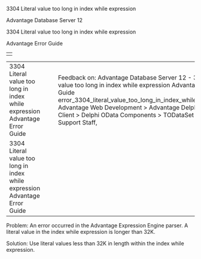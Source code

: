3304 Literal value too long in index while expression




Advantage Database Server 12  

3304 Literal value too long in index while expression

Advantage Error Guide

|  |
| --- |
|  |

|  |  |  |  |  |
| --- | --- | --- | --- | --- |
| 3304 Literal value too long in index while expression  Advantage Error Guide |  |  | Feedback on: Advantage Database Server 12 - 3304 Literal value too long in index while expression Advantage Error Guide error\_3304\_literal\_value\_too\_long\_in\_index\_while\_expression Advantage Web Development > Advantage Delphi OData Client > Delphi OData Components > TODataSet / Dear Support Staff, |  |
| 3304 Literal value too long in index while expression  Advantage Error Guide |  |  |  |  |

Problem: An error occurred in the Advantage Expression Engine parser. A literal value in the index while expression is longer than 32K.

Solution: Use literal values less than 32K in length within the index while expression.